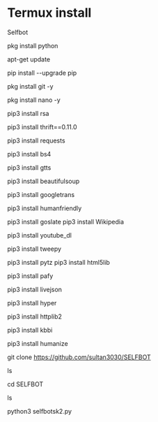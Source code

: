 # Termux install
Selfbot

pkg install python

apt-get update

pip install --upgrade pip

pkg install git -y

pkg install nano -y

pip3 install rsa

pip3 install thrift==0.11.0

pip3 install requests

pip3 install bs4

pip3 install gtts

pip3 install beautifulsoup

pip3 install googletrans

pip3 install humanfriendly

pip3 install goslate
pip3 install Wikipedia

pip3 install youtube_dl

pip3 install tweepy

pip3 install pytz
pip3 install html5lib


pip3 install pafy

pip3 install livejson

pip3 install hyper

pip3 install httplib2

pip3 install kbbi

pip3 install humanize

git clone https://github.com/sultan3030/SELFBOT

ls

cd SELFBOT

ls

python3 selfbotsk2.py
